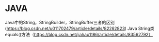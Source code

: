 # JAVA
Java中的String，StringBuilder，StringBuffer三者的区别(https://blog.csdn.net/u011702479/article/details/82262823)
Java String类 equals()方法（https://blog.csdn.net/jiahao1186/article/details/83592792）
